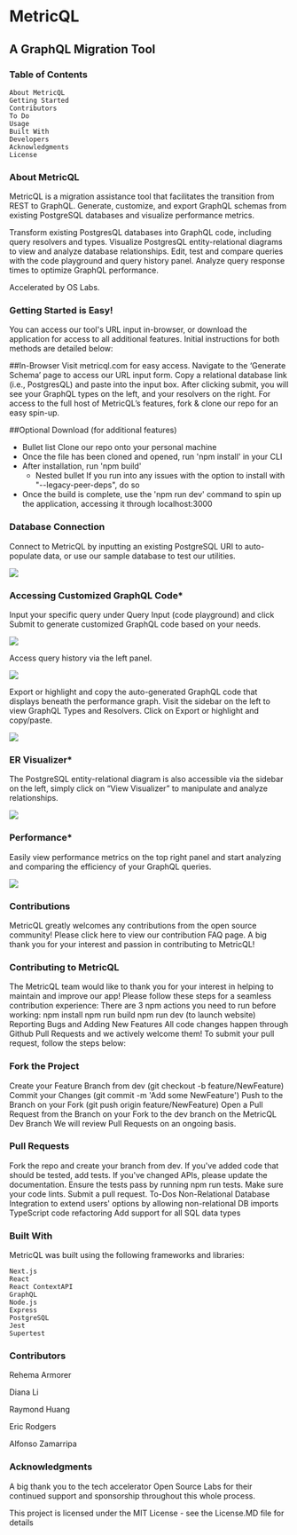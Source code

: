 # MetricQL
## A GraphQL Migration Tool

### Table of Contents

    About MetricQL
    Getting Started
    Contributors
    To Do
    Usage 
    Built With
    Developers
    Acknowledgments
    License


### About MetricQL
MetricQL is a migration assistance tool that facilitates the transition from REST to GraphQL. Generate, customize, and export GraphQL schemas from existing PostgreSQL databases and visualize performance metrics.

Transform existing PostgresQL databases into GraphQL code, including query resolvers and types.
Visualize PostgresQL entity-relational diagrams to view and analyze database relationships. 
Edit, test and compare queries with the code playground and query history panel.
Analyze query response times to optimize GraphQL performance.



Accelerated by OS Labs. 

### Getting Started is Easy!
You can access our tool's URL input in-browser, or download the application for access to all additional features. Initial instructions for both methods are detailed below: 

##In-Browser
Visit metricql.com for easy access. Navigate to the ‘Generate Schema’ page to access our URL input form. Copy a relational database link (i.e., PostgresQL) and paste into the input box. After clicking submit, you will see your GraphQL types on the left, and your resolvers on the right. For access to the full host of MetricQL’s features, fork & clone our repo for an easy spin-up.

##Optional Download (for additional features)
* Bullet list Clone our repo onto your personal machine
* Once the file has been cloned and opened, run 'npm install' in your CLI
* After installation, run 'npm build' 
    * Nested bullet If you run into any issues with the option to install with "--legacy-peer-deps", do so 
* Once the build is complete, use the 'npm run dev' command to spin up the application, accessing it through localhost:3000


### Database Connection

Connect to MetricQL by inputting an existing PostgreSQL URI to auto-populate data, or use our sample database to test our utilities.

![](/public/demo.gif)

### Accessing Customized GraphQL Code*

Input your specific query under Query Input (code playground) and click Submit to generate customized GraphQL code based on your needs.

![](/public/gif-4.gif)

Access query history via the left panel.

![](/public/query-history.gif)

Export or highlight and copy the auto-generated GraphQL code that displays beneath the performance graph.
Visit the sidebar on the left to view GraphQL Types and Resolvers.
Click on Export or highlight and copy/paste.

![](/public/schema.gif)

### ER Visualizer*

The PostgreSQL entity-relational diagram is also accessible via the sidebar on the left, simply click on “View Visualizer” to manipulate and analyze relationships.

![](/public/visualizer.gif)

### Performance*

Easily view performance metrics on the top right panel and start analyzing and comparing the efficiency of your GraphQL queries.

![](/public/graph.gif)

### Contributions
MetricQL greatly welcomes any contributions from the open source community! Please click here to view our contribution FAQ page. A big thank you for your interest and passion in contributing to MetricQL!


### Contributing to MetricQL

The MetricQL team would like to thank you for your interest in helping to maintain and improve our app!
Please follow these steps for a seamless contribution experience:
There are 3 npm actions you need to run before working:
npm install
npm run build
npm run dev (to launch website) 
Reporting Bugs and Adding New Features
All code changes happen through Github Pull Requests and we actively welcome them! To submit your pull request, follow the steps below:


### Fork the Project

Create your Feature Branch from dev (git checkout -b feature/NewFeature)
Commit your Changes (git commit -m 'Add some NewFeature')
Push to the Branch on your Fork (git push origin feature/NewFeature)
Open a Pull Request from the Branch on your Fork to the dev branch on the MetricQL Dev Branch
We will review Pull Requests on an ongoing basis. 

### Pull Requests

Fork the repo and create your branch from dev.
If you've added code that should be tested, add tests.
If you've changed APIs, please update the documentation.
Ensure the tests pass by running npm run tests.
Make sure your code lints.
Submit a pull request.
To-Dos
Non-Relational Database Integration to extend users' options by allowing non-relational DB imports
TypeScript code refactoring
Add support for all SQL data types

### Built With

MetricQL was built using the following frameworks and libraries:

    Next.js
    React
    React ContextAPI
    GraphQL
    Node.js
    Express
    PostgreSQL
    Jest
    Supertest
    

### Contributors

Rehema Armorer 

Diana Li

Raymond Huang

Eric Rodgers

Alfonso Zamarripa

### Acknowledgments

A big thank you to the tech accelerator Open Source Labs for their continued support and sponsorship throughout this whole process.

This project is licensed under the MIT License - see the License.MD file for details
